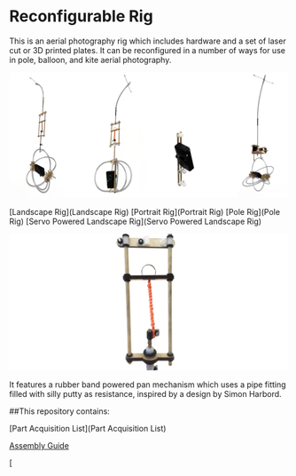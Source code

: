 # Reconfigurable Rig

This is an aerial photography rig which includes hardware and a set of laser cut or 3D printed plates. It can be reconfigured in a number of ways for use in pole, balloon, and kite aerial photography.

![ReconfigurableRigConfigurationRenders.png](/Assembly_Guide_Pictures/ReconfigurableRigConfigurationRenders.png)

[Landscape Rig](Landscape Rig) [Portrait Rig](Portrait Rig) [Pole Rig](Pole Rig) [Servo Powered Landscape Rig](Servo Powered Landscape Rig)



![RubberBandUsage.png](/Assembly_Guide_Pictures/RubberBandUsage.png)


It features a rubber band powered pan mechanism which uses a pipe fitting filled with silly putty as resistance, inspired by a design by Simon Harbord.

##This repository contains:


[Part Acquisition List](Part Acquisition List)



[Assembly Guide](https://github.com/ranon96/Reconfigurable-Rig/blob/master/RR%20Guide.md#table-of-contents)

[